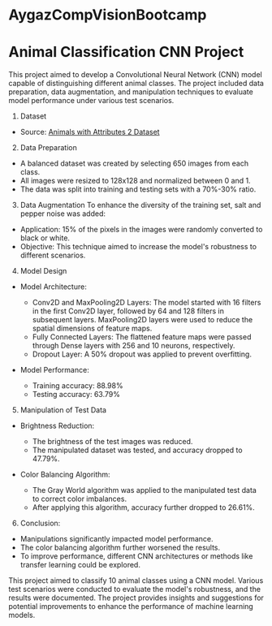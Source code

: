 # AygazCompVisionBootcamp  
# Animal Classification CNN Project  

This project aimed to develop a Convolutional Neural Network (CNN) model capable of distinguishing different animal classes. The project included data preparation, data augmentation, and manipulation techniques to evaluate model performance under various test scenarios.

1. Dataset
- Source: [Animals with Attributes 2 Dataset](https://drive.google.com/drive/folders/1FYvR3c99nxf0qH235gpyJW0UGPWpmr5U?usp=sharing)  

2. Data Preparation 
- A balanced dataset was created by selecting 650 images from each class.  
- All images were resized to 128x128 and normalized between 0 and 1.  
- The data was split into training and testing sets with a 70%-30% ratio.  

3. Data Augmentation 
To enhance the diversity of the training set, salt and pepper noise was added:  
- Application: 15% of the pixels in the images were randomly converted to black or white.  
- Objective: This technique aimed to increase the model's robustness to different scenarios.  

4. Model Design 
- Model Architecture:  
  - Conv2D and MaxPooling2D Layers: The model started with 16 filters in the first Conv2D layer, followed by 64 and 128 filters in subsequent layers. MaxPooling2D layers were used to reduce the spatial dimensions of feature maps.  
  - Fully Connected Layers: The flattened feature maps were passed through Dense layers with 256 and 10 neurons, respectively.  
  - Dropout Layer: A 50% dropout was applied to prevent overfitting.  

- Model Performance:
  - Training accuracy: 88.98%  
  - Testing accuracy: 63.79%  

5. Manipulation of Test Data
- Brightness Reduction: 
  - The brightness of the test images was reduced.  
  - The manipulated dataset was tested, and accuracy dropped to 47.79%.  

- Color Balancing Algorithm: 
  - The Gray World algorithm was applied to the manipulated test data to correct color imbalances.  
  - After applying this algorithm, accuracy further dropped to 26.61%.  

6. Conclusion:  
- Manipulations significantly impacted model performance.  
- The color balancing algorithm further worsened the results.  
- To improve performance, different CNN architectures or methods like transfer learning could be explored.  

This project aimed to classify 10 animal classes using a CNN model. Various test scenarios were conducted to evaluate the model's robustness, and the results were documented. The project provides insights and suggestions for potential improvements to enhance the performance of machine learning models.  
